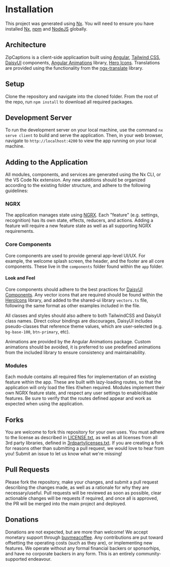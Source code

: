 # Installation

This project was generated using [Nx](https://nx.dev). You will need to ensure you have installed [Nx](https://nx.dev), [npm](https://www.npmjs.com/) and [NodeJS](https://nodejs.org/) globally.

## Architecture

ZipCaptions is a client-side applicaation built using [Angular](https://angular.io), [Tailwind CSS](https://tailwindcss.com/), [DaisyUI](https://daisyui.com/) components, [Angular Animations](https://github.com/filipows/angular-animations) library, [Hero Icons](https://heroicons.com/). Translations are provided using the functionality from the [ngx-translate](https://github.com/ngx-translate/core) library.

## Setup

Clone the repository and navigate into the cloned folder. From the root of the repo, run `npm install` to download all required packages.

## Development Server

To run the development server on your local machine, use the command `nx serve client` to build and serve the application. Then, in your web browser, navigate to `http://localhost:4200` to view the app running on your local machine.

## Adding to the Application

All modules, components, and services are generated using the Nx CLI, or the VS Code Nx extension. Any new additions should be organized according to the existing folder structure, and adhere to the following guidelines:

### NGRX
The application manages state using [NGRX](https://ngrx.io). Each "feature" (e.g. settings, recognition) has its own state, effects, reducers, and actions. Adding a feature will require a new feature state as well as all supporting NGRX requirements.

### Core Components
Core components are used to provide general app-level UI/UX. For example, the welcome splash screen, the header, and the footer are all core components. These live in the `components` folder found within the `app` folder. 

#### Look and Feel
Core components should adhere to the best practices for [DaisyUI Components](https://daisyui.com/components/). Any vector icons that are required should be found within the [HeroIcons](https://heroicons.com/) library, and added to the shared-ui library `vectors.ts` file, following the same format as other examples included in the file.

All classes and styles should also adhere to both TailwindCSS and DaisyUI class names. Direct colour bindings are discourages, DaisyUI includes pseudo-classes that reference theme values, which are user-selected (e.g. `bg-base-100`, `btn-primary`, etc).

Animations are provided by the Angular Animations package. Custom animations should be avoided, it is preferred to use predefined animations from the included library to ensure consistency and maintainability.

### Modules
Each module contains all required files for implementation of an existing feature within the app. These are built with lazy-loading routes, so that the application will only load the files if/when required. Modules implement their own NGRX feature state, and respect any user settings to enable/disable features. Be sure to verify that the routes defined appear and work as expected when using the application.

## Forks
You are welcome to fork this repository for your own uses. You must adhere to the license as described in [LICENSE.txt](./license.txt), as well as all licenses from all 3rd party libraries, defined in [3rdpartylicenses.txt](./docs/3rdpartylicenses.txt). If you are creating a fork for reasons other than submitting a pull request, we would love to hear from you! Submit an issue to let us know what we're missing!

## Pull Requests
Please fork the repository, make your changes, and submit a pull request describing the changes made, as well as a rationale for why they are necessary/useful. Pull requests will be reviewed as soon as possible, clear actionable changes will be requests if required, and once all is approved, the PR will be merged into the main project and deployed.

## Donations
Donations are not expected, but are more than welcome! We accept monetary support through [buymeacoffee](https://www.buymeacoffee.com/zipcaptions). Any contributions are put toward offsetting the operating costs (such as they are), or implementing new features. We operate without any formal financial backers or sponsorhips, and have no corporate backers in any form. This is an entirely community-supported endeavour.